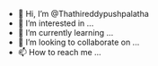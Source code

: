 - 👋 Hi, I’m @Thathireddypushpalatha
- 👀 I’m interested in ...
- 🌱 I’m currently learning ...
- 💞️ I’m looking to collaborate on ...
- 📫 How to reach me ...

<!---
Thathireddypushpalatha/Thathireddypushpalatha is a ✨ special ✨ repository because its `README.md` (this file) appears on your GitHub profile.
You can click the Preview link to take a look at your changes.
--->
